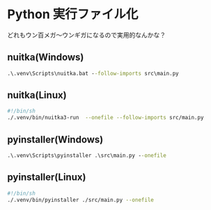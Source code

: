 # Python 実行ファイル化

どれもウン百メガ〜ウンギガになるので実用的なんかな？


## nuitka(Windows)
```bat
.\.venv\Scripts\nuitka.bat --follow-imports src\main.py
```

## nuitka(Linux)
```sh
#!/bin/sh
./.venv/bin/nuitka3-run  --onefile --follow-imports src/main.py
```

## pyinstaller(Windows)
```bat
.\.venv\Scripts\pyinstaller .\src\main.py --onefile
```

## pyinstaller(Linux)
```sh
#!/bin/sh
./.venv/bin/pyinstaller ./src/main.py --onefile
```